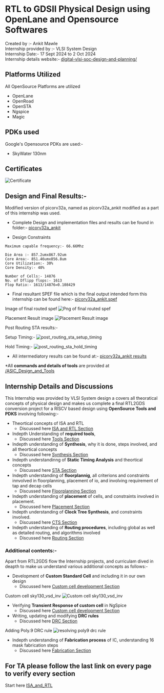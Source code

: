 # RTL to GDSII Physical Design using OpenLane and Opensource Softwares 
Created by :- Ankit Mawle\
Internship provided by :- VLSI System Design \
Internship Date:- 17 Sept 2024 to 2 Oct 2024 \
Internship details website:- [digital-vlsi-soc-design-and-planning/](https://vsdsquadron.vlsisystemdesign.com/digital-vlsi-soc-design-and-planning/)

## Platforms Utilized
All OpenSource Platforms are utilized
- OpenLane
- OpenRoad
- OpenSTA
- Ngspice
- Magic

## PDKs used
Google's Opensource PDKs are used:- 
- SkyWater 130nm 


## Certificates
![Certificate](./images/23_VSD%20nasscom%20Certificate%202024.pdfGitHub%20Repo_page-0001.jpg)
## Design and Final Results:- 
Modified version of picorv32a, named as picorv32a_ankit modified as a part of this internship was used.
- Complete Design and implementation files and results can be found in folder:- [picorv32a_ankit](/Design/picorv32a_ankit/)

- Design Constraints
```
Maximum capable frequency:- 66.66Mhz

Die Area :- 857.2umx867.92um
Core Area:- 851.46umx856.8um
Core Utilization:- 30%
Core Density:- 40%

Number of Cells:- 14876
No. of Dflipp flops:- 1613
Flop Ratio:- 1613/14876=0.108429

```

- Final resultant SPEF file which is the final output intended form this internship can be found here:-
[picorv32a_ankit.spef](/Design/picorv32a_ankit/runs/final/results/routing/picorv32a_ankit.spef)

Image of final routed spef
![Png of final routed spef](/images/final_post_routing_chip.PNG)

Placement Result image
![Placement Result image](/images/picorv32a_ankit.placement.def.png)

Post Routing STA results:- 

Setup Timing:-
![post_routing_sta_setup_timing](/images/final_post_routing_sta.PNG)

Hold Timing:- 
![post_routing_sta_hold_timing](/images/final_post_routing_sta_hold.PNG)

- All intermediatory results  can be found at:- [picorv32a_ankit results](/Design/picorv32a_ankit/runs/final/results)



*All **commands and details of tools** are provided at [/ASIC_Design_and_Tools](/ASIC_Design_and_Tools)

## Internship Details and Discussions
This Internship was provided by VLSI System design a covers all theoratical concepts of physical design and makes us complete a final RTL2GDS conversion project for a RISCV based design using **OpenSource Tools and PDKS** involving following:- 
- Theortical concepts of ISA and RTL
    - Discussed here [ISA and RTL Section](/ISA_and_RTL/)
- Indepth Understanding of **required tools**, 
    - Discussed here [Tools Section](/ASIC_Design_and_Tools/)
- Indepth understanding of **Synthesis**, why it is done, steps involved, and all theortical concepts 
    - Discussed here [Synthesis Section](/Synthesis/)
- Indepth understandinng of **Static Timing Analysis** and theortical concepts
    - Discussed here [STA Section](/STA/)
- Indepth understanding of **floorplannig**, all criterions and constraints innvolved in floorplanning, placement of io, and involving requirement of tap and decap cells
    - Discussed here [ Floorplanning Section](/Floorplanning/)
- Indepth understanding of **placement** of cells, and constraints involved in placement. 
    - Discussed here [Placement Section](/Placement)  
-  Indepth understanding of **Clock Tree Synthesis**, and constraints involved. 
    - Discussed here [CTS Section](/CTS)
- Indepth understanding of **Routing procedures**, including global as well as detailed routing, and algorithms involved
    - Discussed here [Routing Section](/Routing/)

### Additional contents:-
Apart from RTL2GDS flow the Internship projects, and curriculam dived in deapth to make us understand various additional concepts  as follows:- 
- Development of **Custom Standard Cell** and including it in our own design
    - Discussed here [Custom cell development Section](/Custom_cell/)

Custom cell sky130_vsd_inv
![Custom cell sky130_vsd_inv](/images/expanded%20custom%20cell.PNG)
- Verifying **Transient Response of custom cell** in NgSpice
    - Discussed here [Custom cell development Section](/Custom_cell/)
- Writing, updating and modifying **DRC rules**
    - Discussed here [DRC Section](/DRC/)

Adding Poly.9 DRC rule 
![resolving poly9 drc rule](/images/poly9_%20resolver_2.PNG)

- Indepth understanding of **Fabrication process** of IC, understanding 16 mask fabrication steps
    - Discussed here [Fabrication Section](/Fabrication/)



## For TA please follow the last link on every page to verify every section
Start here [ISA_and_RTL](/ISA_and_RTL/)